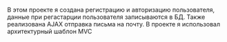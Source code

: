 В этом проекте я создана регистрацию и авторизацию пользователя, данные при регастарции пользователя записываются в БД. 
Также реализована AJAX отправка письма на почту.
В проекте я использовал архитектурный шаблон MVC
